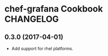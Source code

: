 chef-grafana Cookbook CHANGELOG
===============================

## 0.3.0 (2017-04-01)

* Add support for rhel platforms.
